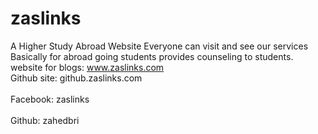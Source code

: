 # zaslinks
A Higher Study Abroad Website
Everyone can visit and see our services
Basically for abroad going students
provides counseling to students.
website for blogs: www.zaslinks.com
<br>Github site: github.zaslinks.com</br>
<br>Facebook: zaslinks</br>
<br>Github: zahedbri</br>
